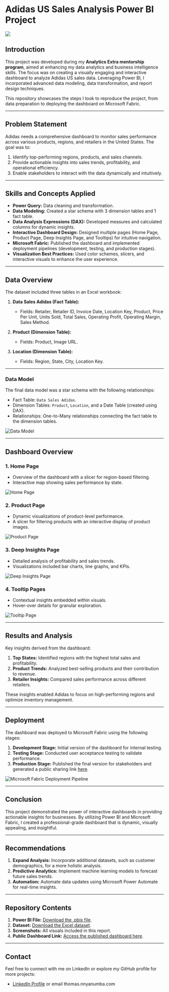 # Adidas US Sales Analysis Power BI Project
![](https://github.com/Thomas-Nyanumba/Adidas-US-Sales-Analysis-Power-BI-Project/blob/main/Adidas%20BI%20Background%20Image...webp)
## Introduction
This project was developed during my **Analytics Extra mentorship program**, aimed at enhancing my data analytics and business intelligence skills. The focus was on creating a visually engaging and interactive dashboard to analyze Adidas US sales data. Leveraging Power BI, I incorporated advanced data modeling, data transformation, and report design techniques. 

This repository showcases the steps I took to reproduce the project, from data preparation to deploying the dashboard on Microsoft Fabric.

---

## Problem Statement
Adidas needs a comprehensive dashboard to monitor sales performance across various products, regions, and retailers in the United States. The goal was to:
1. Identify top-performing regions, products, and sales channels.
2. Provide actionable insights into sales trends, profitability, and operational efficiency.
3. Enable stakeholders to interact with the data dynamically and intuitively.

---

## Skills and Concepts Applied
- **Power Query:** Data cleaning and transformation.
- **Data Modeling:** Created a star schema with 3 dimension tables and 1 fact table.
- **Data Analysis Expressions (DAX):** Developed measures and calculated columns for dynamic insights.
- **Interactive Dashboard Design:** Designed multiple pages (Home Page, Product Page, Deep Insights Page, and Tooltips) for intuitive navigation.
- **Microsoft Fabric:** Published the dashboard and implemented deployment pipelines (development, testing, and production stages).
- **Visualization Best Practices:** Used color schemes, slicers, and interactive visuals to enhance the user experience.

---

## Data Overview
The dataset included three tables in an Excel workbook:

1. **Data Sales Adidas (Fact Table):**
   - Fields: Retailer, Retailer ID, Invoice Date, Location Key, Product, Price Per Unit, Units Sold, Total Sales, Operating Profit, Operating Margin, Sales Method.

2. **Product (Dimension Table):**
   - Fields: Product, Image URL.

3. **Location (Dimension Table):**
   - Fields: Region, State, City, Location Key.

---

### **Data Model**
The final data model was a star schema with the following relationships:
- Fact Table: `Data Sales Adidas`.
- Dimension Tables: `Product`, `Location`, and a Date Table (created using DAX).
- Relationships: One-to-Many relationships connecting the fact table to the dimension tables.

![Data Model](https://github.com/Thomas-Nyanumba/Adidas-US-Sales-Analysis-Power-BI-Project/blob/main/Adidas%20BI%20Data%20Model%20Image.png)

---

## Dashboard Overview

### **1. Home Page**
   - Overview of the dashboard with a slicer for region-based filtering.
   - Interactive map showing sales performance by state.

![Home Page](https://github.com/Thomas-Nyanumba/Adidas-US-Sales-Analysis-Power-BI-Project/blob/main/Adidas%20BI%20Report%20Home%20Page%20Image.png)

### **2. Product Page**
   - Dynamic visualizations of product-level performance.
   - A slicer for filtering products with an interactive display of product images.

![Product Page](https://github.com/Thomas-Nyanumba/Adidas-US-Sales-Analysis-Power-BI-Project/blob/main/Adidas%20BI%20Report%20Product%20Page%20Image.png)

### **3. Deep Insights Page**
   - Detailed analysis of profitability and sales trends.
   - Visualizations included bar charts, line graphs, and KPIs.

![Deep Insights Page](https://github.com/Thomas-Nyanumba/Adidas-US-Sales-Analysis-Power-BI-Project/blob/main/Adidas%20BI%20Report%20Deep%20Insight%20Page%20Image.png)

### **4. Tooltip Pages**
   - Contextual insights embedded within visuals.
   - Hover-over details for granular exploration.

![Tooltip Page](https://github.com/Thomas-Nyanumba/Adidas-US-Sales-Analysis-Power-BI-Project/blob/main/Adidas%20BI%20Report%20State%20Tooltip%20Page%20Image.png)

---

## Results and Analysis
Key insights derived from the dashboard:
1. **Top States:** Identified regions with the highest total sales and profitability.
2. **Product Trends:** Analyzed best-selling products and their contribution to revenue.
3. **Retailer Insights:** Compared sales performance across different retailers.

These insights enabled Adidas to focus on high-performing regions and optimize inventory management.

---

## Deployment
The dashboard was deployed to Microsoft Fabric using the following stages:
1. **Development Stage:** Initial version of the dashboard for internal testing.
2. **Testing Stage:** Conducted user acceptance testing to validate performance.
3. **Production Stage:** Published the final version for stakeholders and generated a public sharing link [here](https://app.powerbi.com/view?r=eyJrIjoiNGQ5YzZhMWMtNmJkOS00ODYxLWI0N2QtNDdhNDU4NzI2ZTkyIiwidCI6IjgwZTliY2Y3LTczYTYtNGI5OS1iZWFkLTA2MmNmZjE2MmY5NiJ9).

![Microsoft Fabric Deployment Pipeline](https://github.com/Thomas-Nyanumba/Adidas-US-Sales-Analysis-Power-BI-Project/blob/main/Adidas%20BI%20Fabric%20Deployment%20Pipeline.png)

---

## Conclusion
This project demonstrated the power of interactive dashboards in providing actionable insights for businesses. By utilizing Power BI and Microsoft Fabric, I created a professional-grade dashboard that is dynamic, visually appealing, and insightful.

---

## Recommendations
1. **Expand Analysis:** Incorporate additional datasets, such as customer demographics, for a more holistic analysis.
2. **Predictive Analytics:** Implement machine learning models to forecast future sales trends.
3. **Automation:** Automate data updates using Microsoft Power Automate for real-time insights.

---

## Repository Contents
1. **Power BI File:** [Download the .pbix file](https://github.com/Thomas-Nyanumba/Adidas-US-Sales-Analysis-Power-BI-Project/blob/main/Adidas%20Sales%20Data%20Analysis.pbix).
2. **Dataset:** [Download the Excel dataset](https://github.com/Thomas-Nyanumba/Adidas-US-Sales-Analysis-Power-BI-Project/blob/main/Adidas%20US%20Datasets...xlsx).
3. **Screenshots:** All visuals included in this report.
4. **Public Dashboard Link:** [Access the published dashboard here](https://app.powerbi.com/view?r=eyJrIjoiNGQ5YzZhMWMtNmJkOS00ODYxLWI0N2QtNDdhNDU4NzI2ZTkyIiwidCI6IjgwZTliY2Y3LTczYTYtNGI5OS1iZWFkLTA2MmNmZjE2MmY5NiJ9).

---

## Contact
Feel free to connect with me on LinkedIn or explore my GitHub profile for more projects:
- [LinkedIn Profile](https://www.linkedin.com/in/thomasnyanumba) or email thomas.nnyanumba.com 
